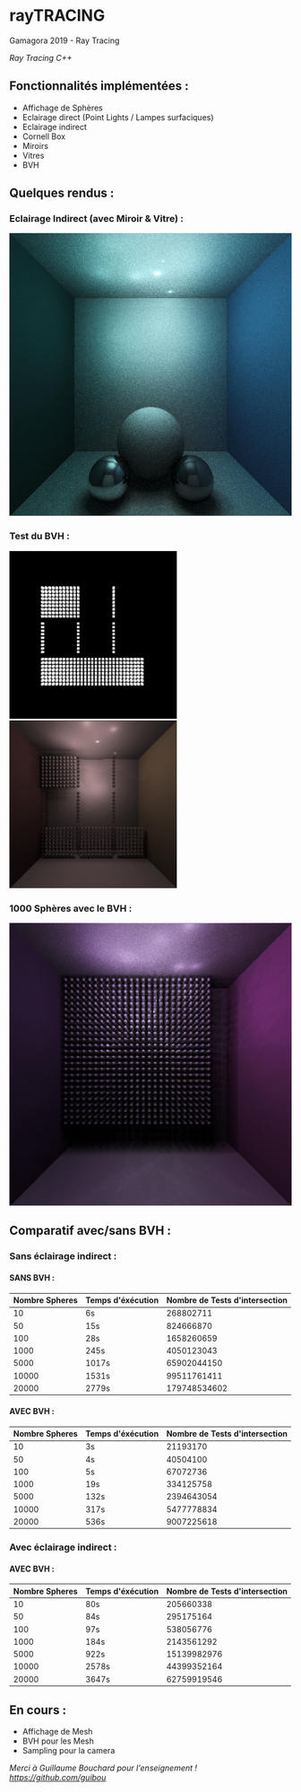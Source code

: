 # rayTRACING
Gamagora 2019 - Ray Tracing

*Ray Tracing C++*

## Fonctionnalités implémentées :
- Affichage de Sphères
- Eclairage direct (Point Lights / Lampes surfaciques)
- Eclairage indirect
- Cornell Box
- Miroirs
- Vitres
- BVH

## Quelques rendus :
### Eclairage Indirect (avec Miroir & Vitre) :
![Render / Indirect Light](/SynImg/Img/Render.png)

### Test du BVH : 
<img src="/SynImg/Img/testBoxZ.png" data-canonical-src="/SynImg/Img/testBoxZ.png" width="299" height="299" /> <img src="/SynImg/Img/testBox.png" data-canonical-src="/SynImg/Img/testBox.png" width="299" height="299" />

### 1000 Sphères avec le BVH :
![1000 Sph / Indirect Light](/SynImg/Img/1000sphpurple.png)
 
## Comparatif avec/sans BVH :

### Sans éclairage indirect :

#### SANS BVH :
Nombre Spheres | Temps d'éxécution | Nombre de Tests d'intersection
-------------- | ----------------- | ------------------------------
10 | 6s | 268802711  
50 | 15s | 824666870  
100 | 28s | 1658260659  
1000 | 245s | 4050123043
5000 | 1017s | 65902044150 
10000 | 1531s | 99511761411 
20000 | 2779s | 179748534602 

#### AVEC BVH :
Nombre Spheres | Temps d'éxécution | Nombre de Tests d'intersection
-------------- | ----------------- | ------------------------------
10 | 3s | 21193170 
50 | 4s | 40504100 
100 | 5s | 67072736 
1000 | 19s | 334125758 
5000 | 132s | 2394643054 
10000 | 317s | 5477778834 
20000 | 536s | 9007225618 

### Avec éclairage indirect :

#### AVEC BVH :
Nombre Spheres | Temps d'éxécution | Nombre de Tests d'intersection
-------------- | ----------------- | ------------------------------
10 | 80s | 205660338 
50 | 84s | 295175164 
100 | 97s | 538056776 
1000 | 184s | 2143561292 
5000 | 922s | 15139982976 
10000 | 2578s | 44399352164 
20000 | 3647s | 62759919546 

## En cours :
- Affichage de Mesh
- BVH pour les Mesh
- Sampling pour la camera

*Merci à Guillaume Bouchard pour l'enseignement ! https://github.com/guibou*
